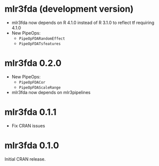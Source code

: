 # mlr3fda (development version)

* mlr3fda now depends on R 4.1.0 instead of R 3.1.0 to reflect tf requiring 4.1.0
* New PipeOps:
  * `PipeOpFDARandomEffect`
  * `PipeOpFDATsfeatures`

# mlr3fda 0.2.0

* New PipeOps:
  * `PipeOpFDACor`
  * `PipeOpFDAScaleRange`
* mlr3fda now depends on mlr3pipelines

# mlr3fda 0.1.1

* Fix CRAN issues

# mlr3fda 0.1.0

Initial CRAN release.
